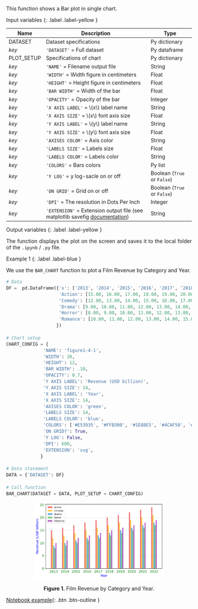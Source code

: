 <!-- ---
title: Bar
layout: home
nav_order: 4
parent: Charts
--- -->

<!--Don't delete ths script-->
<script src = "https://polyfill.io/v3/polyfill.min.js?features=es6"></script>
<script id = "MathJax-script" async src="https://cdn.jsdelivr.net/npm/mathjax@3/es5/tex-mml-chtml.js"></script>
<!--Don't delete ths script-->

<p align = "justify">This function shows a Bar plot in single chart.</p>

Input variables
{: .label .label-yellow }

<table style = "width:100%">
    <thead>
      <tr>
        <th>Name</th>
        <th>Description</th>
        <th>Type</th>
      </tr>
    </thead>
    <tr>
        <td>DATASET</td>
        <td>Dataset specifications</td>
        <td>Py dictionary</td>
    </tr>
    <tr>
        <td><i>key</i></td>
        <td><code>'DATASET'</code> = Full dataset</td>
        <td>Py dataframe</td>
    </tr>  
    <tr>
        <td>PLOT_SETUP</td>
        <td>Specifications of chart</td>
        <td>Py dictionary</td>
    </tr>  
    <tr>
        <td><i>key</i></td>
        <td><code>'NAME'</code> = Filename output file</td>
        <td>String</td>
    </tr>  
    <tr>
        <td><i>key</i></td>
        <td><code>'WIDTH'</code> = Width figure in centimeters</td>
        <td>Float</td>
    </tr>
    <tr>
        <td><i>key</i></td>
        <td><code>'HEIGHT'</code> = Height figure in centimeters</td>
        <td>Float</td>
    </tr>  
    <tr>
        <td><i>key</i></td>
        <td><code>'BAR WIDTH'</code> = Width of the bar</td>
        <td>Float</td>
    </tr>
    <tr>
        <td><i>key</i></td>
        <td><code>'OPACITY'</code> = Opacity of the bar</td>
        <td>Integer</td>
    </tr>
    <tr>
        <td><i>key</i></td>
        <td><code>'X AXIS LABEL'</code> = \(x\) label name</td>
        <td>String</td>
    </tr>  
    <tr>
        <td><i>key</i></td>
        <td><code>'X AXIS SIZE'</code> = \(x\) font axis size</td>
        <td>Float</td>
    </tr>
    <tr>
        <td><i>key</i></td>
        <td><code>'Y AXIS LABEL'</code> = \(y\) label name</td>
        <td>String</td>
    </tr>  
    <tr>
        <td><i>key</i></td>
        <td><code>'Y AXIS SIZE'</code> = \(y\) font axis size</td>
        <td>Float</td>
    </tr>   
    <tr>
        <td><i>key</i></td>
        <td><code>'AXISES COLOR'</code> = Axis color</td>
        <td>String</td>
    </tr>  
    <tr>
        <td><i>key</i></td>
        <td><code>'LABELS SIZE'</code> = Labels size</td>
        <td>Float</td>
    </tr>
    <tr>
        <td><i>key</i></td>
        <td><code>'LABELS COLOR'</code> = Labels color</td>
        <td>String</td>
    </tr> 
    <tr>
        <td><i>key</i></td>
        <td><code>'COLORS'</code> = Bars colors</td>
        <td>Py list</td>
    </tr> 
    <tr>
        <td><i>key</i></td>
        <td><code>'Y LOG'</code> = y log-sacle on or off</td>
        <td>Boolean (<code>True</code> or <code>False</code>)</td>
    </tr>  
    <tr>
        <td><i>key</i></td>
        <td><code>'ON GRID'</code> = Grid on or off</td>
        <td>Boolean (<code>True</code> or <code>False</code>)</td>
    </tr>  
    <tr>
        <td><i>key</i></td>
        <td><code>'DPI'</code> = The resolution in Dots Per Inch</td>
        <td>Integer</td>
    </tr>   
    <tr>
        <td><i>key</i></td>
        <td><code>'EXTENSION'</code> = Extension output file (see matplotlib savefig <a href="https://matplotlib.org/stable/api/_as_gen/matplotlib.pyplot.savefig.html" target="_blank">documentation</a>)</td>
        <td>String</td>
    </tr>
</table>

Output variables
{: .label .label-yellow }

<p align = "justify">The function displays the plot on the screen and saves it to the local folder of the <code>.ipynb</code> / <code>.py</code> file.</p>

Example 1
{: .label .label-blue }

<p align = "justify">We use the <code>BAR_CHART</code> function to plot a Film Revenue by Category and Year.</p>

```python
# Data
DF =  pd.DataFrame({'x': ['2013', '2014', '2015', '2016', '2017', '2018', '2019', '2020', '2021', '2022'],
                    'Action': [15.00, 16.00, 17.00, 18.00, 19.00, 20.00, 21.00, 22.00, 23.00, 24.00],
                    'Comedy': [12.00, 13.00, 14.00, 15.00, 16.00, 17.00, 18.00, 19.00, 20.00, 21.00],
                    'Drama': [9.00, 10.00, 11.00, 12.00, 13.00, 14.00, 15.00, 16.00, 17.00, 18.00],
                    'Horror': [8.00, 9.00, 10.00, 11.00, 12.00, 13.00, 14.00, 15.00, 16.00, 17.00],
                    'Romance': [10.00, 11.00, 12.00, 13.00, 14.00, 15.00, 16.00, 17.00, 18.00, 19.00]
                   })

# Chart setup  
CHART_CONFIG = {
              'NAME': 'figure1-4-1',
              'WIDTH': 20, 
              'HEIGHT': 12,
              'BAR WIDTH': .10,
              'OPACITY': 0.7,
              'Y AXIS LABEL': 'Revenue (USD billion)',
              'Y AXIS SIZE': 14,
              'X AXIS LABEL': 'Year',
              'X AXIS SIZE': 14,
              'AXISES COLOR': 'green',
              'LABELS SIZE': 14,
              'LABELS COLOR': 'blue',
              'COLORS': ['#E53935', '#FFB300', '#1E88E5', '#4CAF50', '#9C27B0'],
              'ON GRID?': True,
              'Y LOG': False,
              'DPI': 600, 
              'EXTENSION': 'svg',
             }

# Data statement 
DATA = {'DATASET': DF}

# Call function
BAR_CHART(DATASET = DATA, PLOT_SETUP = CHART_CONFIG)
```

<center><img src="assets/images/figure1-4-1.svg" width="70%"></center>
<p align = "center"><b>Figure 1.</b> Film Revenue by Category and Year.</p>

[Notebook example](https://drive.google.com/file/d/1rf2oZHfnTU4MBpZyqr25tsnUi26uwgd3/view?usp=sharing){: .btn .btn-outline }

